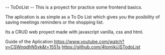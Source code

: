 -- ToDoList --
This is a proyect for practice some frontend basics.

The aplication is as simple as a To Do List which gives you
the posibility of saving meetings reminders or the shopping list.

Its a CRUD web proyect made with javascript vanilla, css and html.

Guide of the Aplication
https://www.youtube.com/watch?v=CSWnqdhN5vk&t=1551s
https://github.com/4tomik/JSTodoList